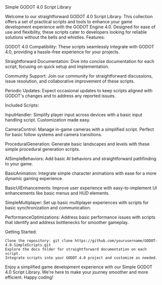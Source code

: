 Simple GODOT 4.0 Script Library

Welcome to our straightforward GODOT 4.0 Script Library. This collection offers a set of practical scripts and tools to enhance your game development experience with the GODOT Engine 4.0. Designed for ease of use and flexibility, these scripts cater to developers looking for reliable solutions without the bells and whistles.
Features:

GODOT 4.0 Compatibility:
These scripts seamlessly integrate with GODOT 4.0, providing a hassle-free experience for your projects.

Straightforward Documentation:
Dive into concise documentation for each script, focusing on quick setup and implementation.

Community Support:
Join our community for straightforward discussions, issue resolution, and collaborative improvement of these scripts.

Periodic Updates:
Expect occasional updates to keep scripts aligned with GODOT's changes and to address any reported issues.

Included Scripts:

InputHandler:
Simplify player input across devices with a basic input handling script. Customization made easy.

CameraControl:
Manage in-game cameras with a simplified script. Perfect for basic follow systems and camera transitions.

ProceduralGeneration:
Generate basic landscapes and levels with these simple procedural generation scripts.

AISimpleBehaviors:
Add basic AI behaviors and straightforward pathfinding to your game.

BasicAnimation:
Integrate simple character animations with ease for a more dynamic gaming experience.

BasicUIEnhancements:
Improve user experience with easy-to-implement UI enhancements like basic menus and HUD elements.

SimpleMultiplayer:
Set up basic multiplayer experiences with scripts for basic synchronization and communication.

PerformanceOptimizations:
Address basic performance issues with scripts that identify and address bottlenecks for smoother gameplay.

Getting Started:

    Clone the repository: git clone https://github.com/yourusername/GODOT-4.0-SimpleScripts.git
    Explore the docs folder for straightforward documentation on each script.
    Integrate scripts into your GODOT 4.0 project and customize as needed.

Enjoy a simplified game development experience with our Simple GODOT 4.0 Script Library. We're here to make your journey smoother and more efficient. Happy coding!
